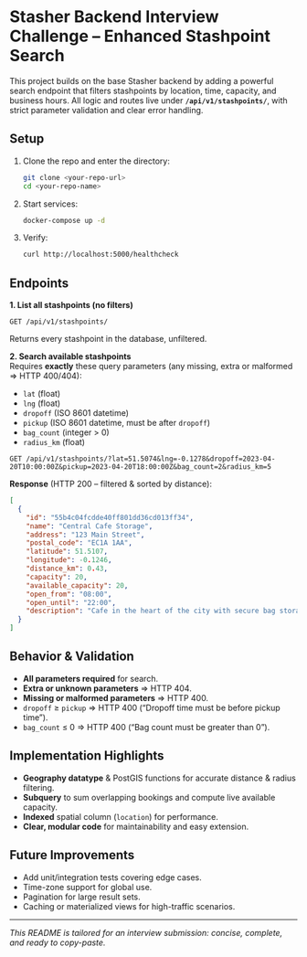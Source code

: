 # Stasher Backend Interview Challenge – Enhanced Stashpoint Search

This project builds on the base Stasher backend by adding a powerful search endpoint that filters stashpoints by location, time, capacity, and business hours. All logic and routes live under **`/api/v1/stashpoints/`**, with strict parameter validation and clear error handling.

## Setup

1. Clone the repo and enter the directory:
   ```bash
   git clone <your-repo-url>
   cd <your-repo-name>
   ```
2. Start services:
   ```bash
   docker-compose up -d
   ```
3. Verify:
   ```bash
   curl http://localhost:5000/healthcheck
   ```

## Endpoints

**1. List all stashpoints (no filters)**  
```
GET /api/v1/stashpoints/
```  
Returns every stashpoint in the database, unfiltered.

**2. Search available stashpoints**  
Requires **exactly** these query parameters (any missing, extra or malformed ⇒ HTTP 400/404):

- `lat` (float)  
- `lng` (float)  
- `dropoff` (ISO 8601 datetime)  
- `pickup` (ISO 8601 datetime, must be after `dropoff`)  
- `bag_count` (integer > 0)  
- `radius_km` (float)

```
GET /api/v1/stashpoints/?lat=51.5074&lng=-0.1278&dropoff=2023-04-20T10:00:00Z&pickup=2023-04-20T18:00:00Z&bag_count=2&radius_km=5
```  
**Response** (HTTP 200 – filtered & sorted by distance):
```json
[
  {
    "id": "55b4c04fcdde40ff801dd36cd013ff34",
    "name": "Central Cafe Storage",
    "address": "123 Main Street",
    "postal_code": "EC1A 1AA",
    "latitude": 51.5107,
    "longitude": -0.1246,
    "distance_km": 0.43,
    "capacity": 20,
    "available_capacity": 20,
    "open_from": "08:00",
    "open_until": "22:00",
    "description": "Cafe in the heart of the city with secure bag storage"
  }
]
```

## Behavior & Validation

- **All parameters required** for search.  
- **Extra or unknown parameters** ⇒ HTTP 404.  
- **Missing or malformed parameters** ⇒ HTTP 400.  
- `dropoff` ≥ `pickup` ⇒ HTTP 400 (“Dropoff time must be before pickup time”).  
- `bag_count` ≤ 0 ⇒ HTTP 400 (“Bag count must be greater than 0”).  

## Implementation Highlights

- **Geography datatype** & PostGIS functions for accurate distance & radius filtering.  
- **Subquery** to sum overlapping bookings and compute live available capacity.  
- **Indexed** spatial column (`location`) for performance.  
- **Clear, modular code** for maintainability and easy extension.  

## Future Improvements

- Add unit/integration tests covering edge cases.  
- Time-zone support for global use.  
- Pagination for large result sets.  
- Caching or materialized views for high-traffic scenarios.

---
*This README is tailored for an interview submission: concise, complete, and ready to copy-paste.*  
